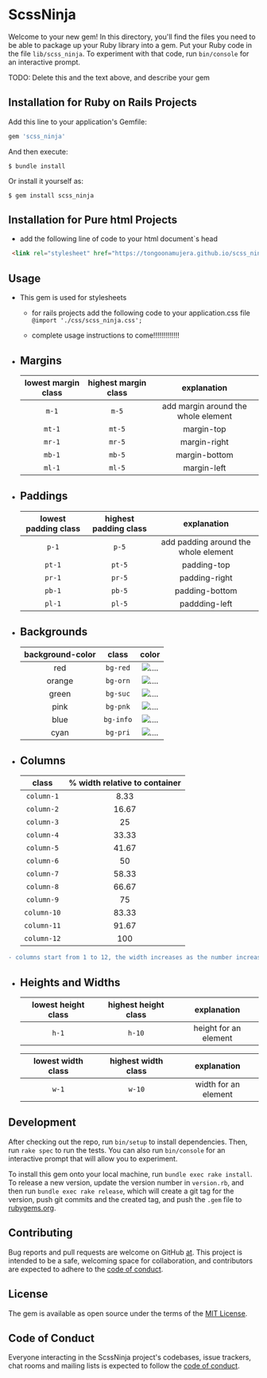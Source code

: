 # ScssNinja

Welcome to your new gem! In this directory, you'll find the files you need to be able to package up your Ruby library into a gem. Put your Ruby code in the file `lib/scss_ninja`. To experiment with that code, run `bin/console` for an interactive prompt.

TODO: Delete this and the text above, and describe your gem

## Installation for Ruby on Rails Projects

Add this line to your application's Gemfile:

```ruby
gem 'scss_ninja'
```

And then execute:

    $ bundle install

Or install it yourself as:

    $ gem install scss_ninja

## Installation for Pure html Projects

- add the following line of code to your html document`s head

```html
 <link rel="stylesheet" href="https://tongoonamujera.github.io/scss_ninja/app/assets/stylesheets/css/scss_ninja.css">
```

## Usage

- This gem is used for stylesheets

  - for rails projects add the following code to your application.css file  `@import './css/scss_ninja.css';`

  - complete usage instructions to come!!!!!!!!!!!!!

- ## Margins

    |lowest margin class| highest margin class| explanation|
    |:-----------------:|:-------------------:|:----------:|
    |`m-1`              | `m-5`               |add margin around the whole element|
    |`mt-1`             | `mt-5`              |margin-top|
    |`mr-1`             | `mr-5`              |margin-right|
    |`mb-1`             | `mb-5`              |margin-bottom|
    |`ml-1`             | `ml-5`              |margin-left|

- ## Paddings

    |lowest padding class| highest padding class| explanation|
    |:------------------:|:--------------------:|:----------:|
    |`p-1`               | `p-5`                |add padding around the whole element|
    |`pt-1`              | `pt-5`               |padding-top|
    |`pr-1`              | `pr-5`               |padding-right|
    |`pb-1`              | `pb-5`               |padding-bottom|
    |`pl-1`              | `pl-5`               |paddding-left|

- ## Backgrounds

    |background-color|         class       | color      |
    |:--------------:|:-------------------:|:----------:|
    |red     | `bg-red`      |![....](https://via.placeholder.com/30/ff0000/000000?txt=+)|
    |orange     |`bg-orn`|![....](https://via.placeholder.com/30/ffa500/000000?txt=+)
    |green     |`bg-suc`|![....](https://via.placeholder.com/30/008000/000000?txt=+)
    |pink     |`bg-pnk`|![....](https://via.placeholder.com/30/ff00ff/000000?txt=+)
    |blue      |`bg-info`|![....](https://via.placeholder.com/30/0000ff/000000?txt=+)
    |cyan      |`bg-pri`|![....](https://via.placeholder.com/30/00ffff/000000?txt=+)

- ## Columns

    |        class       |% width relative to container|
    |:------------------:|:---------------------------:|
    |`column-1`          |           8.33              |
    |`column-2`          |           16.67             |
    |`column-3`          |             25              |
    |`column-4`          |           33.33             |
    |`column-5`          |           41.67             |
    |`column-6`          |             50              |
    |`column-7`          |           58.33             |
    |`column-8`          |           66.67             |
    |`column-9`          |             75              |
    |`column-10`         |           83.33             |
    |`column-11`         |           91.67             |
    |`column-12`         |            100              |

```diff
- columns start from 1 to 12, the width increases as the number increases
```

- ## Heights and Widths

    |lowest height class| highest height class| explanation|
    |:-----------------:|:-------------------:|:----------:|
    |`h-1`              | `h-10`               |height for an element|

    |lowest width class| highest width class| explanation|
    |:----------------:|:------------------:|:----------:|
    |`w-1`             | `w-10`             |width for an element|

## Development

After checking out the repo, run `bin/setup` to install dependencies. Then, run `rake spec` to run the tests. You can also run `bin/console` for an interactive prompt that will allow you to experiment.

To install this gem onto your local machine, run `bundle exec rake install`. To release a new version, update the version number in `version.rb`, and then run `bundle exec rake release`, which will create a git tag for the version, push git commits and the created tag, and push the `.gem` file to [rubygems.org](https://rubygems.org).

## Contributing

Bug reports and pull requests are welcome on GitHub [at](https://github.com/tongoonamujera/scss_ninja). This project is intended to be a safe, welcoming space for collaboration, and contributors are expected to adhere to the [code of conduct](https://github.com/tongoonamujera/scss_ninja/blob/main/CODE_OF_CONDUCT.md).

## License

The gem is available as open source under the terms of the [MIT License](https://opensource.org/licenses/MIT).

## Code of Conduct

Everyone interacting in the ScssNinja project's codebases, issue trackers, chat rooms and mailing lists is expected to follow the [code of conduct](https://github.com/tongoonamujera/scss_ninja/blob/main/CODE_OF_CONDUCT.md).
